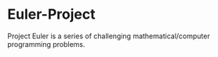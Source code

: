 # Euler-Project
Project Euler is a series of challenging mathematical/computer programming problems.
